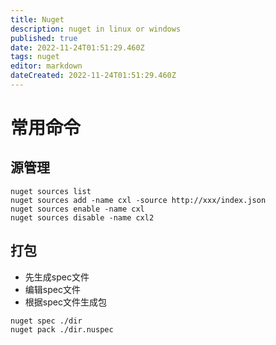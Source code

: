 ```yaml
---
title: Nuget
description: nuget in linux or windows
published: true
date: 2022-11-24T01:51:29.460Z
tags: nuget
editor: markdown
dateCreated: 2022-11-24T01:51:29.460Z
---
```


# 常用命令
## 源管理
```
nuget sources list
nuget sources add -name cxl -source http://xxx/index.json
nuget sources enable -name cxl
nuget sources disable -name cxl2
```

## 打包
- 先生成spec文件
- 编辑spec文件
- 根据spec文件生成包
```
nuget spec ./dir
nuget pack ./dir.nuspec
```
